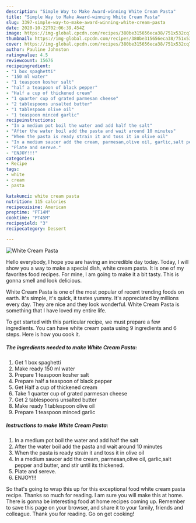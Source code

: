 ```yaml
---
description: "Simple Way to Make Award-winning White Cream Pasta"
title: "Simple Way to Make Award-winning White Cream Pasta"
slug: 3397-simple-way-to-make-award-winning-white-cream-pasta
date: 2020-10-22T02:06:39.454Z
image: https://img-global.cpcdn.com/recipes/380be315656eca38/751x532cq70/white-cream-pasta-recipe-main-photo.jpg
thumbnail: https://img-global.cpcdn.com/recipes/380be315656eca38/751x532cq70/white-cream-pasta-recipe-main-photo.jpg
cover: https://img-global.cpcdn.com/recipes/380be315656eca38/751x532cq70/white-cream-pasta-recipe-main-photo.jpg
author: Pauline Johnston
ratingvalue: 4.5
reviewcount: 15676
recipeingredient:
- "1 box spaghetti"
- "150 ml water"
- "1 teaspoon kosher salt"
- "half a teaspoon of black pepper"
- "Half a cup of thickened cream"
- "1 quarter cup of grated parmesan cheese"
- "2 tablespoons unsalted butter"
- "1 tablespoon olive oil"
- "1 teaspoon minced garlic"
recipeinstructions:
- "In a medium pot boil the water and add half the salt"
- "After the water boil add the pasta and wait around 10 minutes"
- "When the pasta is ready strain it and toss it in olive oil"
- "In a medium saucer add the cream, parmesan,olive oil, garlic,salt pepper and butter, and stir until its thickened."
- "Plate and sereve."
- "ENJOY!!!"
categories:
- Recipe
tags:
- white
- cream
- pasta

katakunci: white cream pasta 
nutrition: 115 calories
recipecuisine: American
preptime: "PT14M"
cooktime: "PT45M"
recipeyield: "3"
recipecategory: Dessert

---
```



![White Cream Pasta](https://img-global.cpcdn.com/recipes/380be315656eca38/751x532cq70/white-cream-pasta-recipe-main-photo.jpg)

Hello everybody, I hope you are having an incredible day today. Today, I will show you a way to make a special dish, white cream pasta. It is one of my favorites food recipes. For mine, I am going to make it a bit tasty. This is gonna smell and look delicious.



White Cream Pasta is one of the most popular of recent trending foods on earth. It's simple, it's quick, it tastes yummy. It's appreciated by millions every day. They are nice and they look wonderful. White Cream Pasta is something that I have loved my entire life.


To get started with this particular recipe, we must prepare a few ingredients. You can have white cream pasta using 9 ingredients and 6 steps. Here is how you cook it.

<!--inarticleads1-->

##### The ingredients needed to make White Cream Pasta:

1. Get 1 box spaghetti
1. Make ready 150 ml water
1. Prepare 1 teaspoon kosher salt
1. Prepare half a teaspoon of black pepper
1. Get Half a cup of thickened cream
1. Take 1 quarter cup of grated parmesan cheese
1. Get 2 tablespoons unsalted butter
1. Make ready 1 tablespoon olive oil
1. Prepare 1 teaspoon minced garlic




<!--inarticleads2-->

##### Instructions to make White Cream Pasta:

1. In a medium pot boil the water and add half the salt
1. After the water boil add the pasta and wait around 10 minutes
1. When the pasta is ready strain it and toss it in olive oil
1. In a medium saucer add the cream, parmesan,olive oil, garlic,salt pepper and butter, and stir until its thickened.
1. Plate and sereve.
1. ENJOY!!!




So that's going to wrap this up for this exceptional food white cream pasta recipe. Thanks so much for reading. I am sure you will make this at home. There is gonna be interesting food at home recipes coming up. Remember to save this page on your browser, and share it to your family, friends and colleague. Thank you for reading. Go on get cooking!

